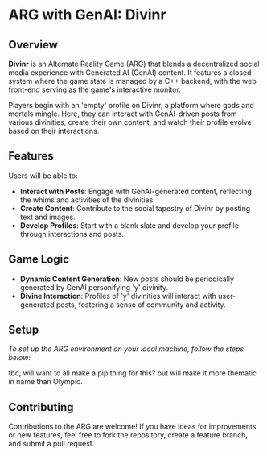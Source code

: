 # ARG with GenAI: Divinr

## Overview
**Divinr** is an Alternate Reality Game (ARG) that blends a decentralized social media experience with Generated AI (GenAI) content. It features a closed system where the game state is managed by a C++ backend, with the web front-end serving as the game's interactive monitor.

Players begin with an 'empty' profile on Divinr, a platform where gods and mortals mingle. Here, they can interact with GenAI-driven posts from various divinities, create their own content, and watch their profile evolve based on their interactions.

## Features
Users will be able to:
- **Interact with Posts**: Engage with GenAI-generated content, reflecting the whims and activities of the divinities.
- **Create Content**: Contribute to the social tapestry of Divinr by posting text and images.
- **Develop Profiles**: Start with a blank slate and develop your profile through interactions and posts.

## Game Logic
- **Dynamic Content Generation**: New posts should be periodically generated by GenAI personifying 'y' divinity.
- **Divine Interaction**: Profiles of 'y' divinities will interact with user-generated posts, fostering a sense of community and activity.

## Setup
*To set up the ARG environment on your local machine, follow the steps below:*

tbc, will want to all make a pip thing for this? but will make it more thematic in name than Olympic.



## Contributing

Contributions to the ARG are welcome! If you have ideas for improvements or new features, feel free to fork the repository, create a feature branch, and submit a pull request.
